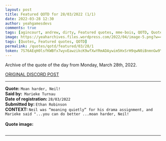 ```yaml
---
layout: post
title: Featured QOTD for 28/03/2022 (1/1)
date: 2022-03-28 12:30
author: yeahgamesdevs
comments: true
tags: [agincourt, andrew, dirty, Featured quotes, mme-bois, QOTD, Quotes]
image: https://yeaharchives.files.wordpress.com/2022/04/image-5.png?w=435
tags: [Quotes, Featured quotes, QOTD]
permalink: /quotes/qotd/featured/03/28/1
token: 7S76AEqH0lsfKWBfx7wyvEawzikcK9wfXwYRmADAywim5HxSrH9qwN0iBnmnGw9YoBW3noWNVyAVAYpmqC8sYVdEOXzwkoymZ81PIIyYHYFmEisphP8RC6Dg6MHzsTUFLEPHADzKUfwq
---
```

<!-- wp:paragraph -->
<p>Archive of the quote of the day from Monday, March 28th, 2022. </p>
<!-- /wp:paragraph -->

<!-- wp:buttons {"layout":{"type":"flex","justifyContent":"left"}} -->
<div class="wp-block-buttons"><!-- wp:button {"textColor":"vivid-cyan-blue","align":"center","style":{"border":{"radius":"18px"}},"className":"is-style-fill"} -->
<div class="wp-block-button aligncenter is-style-fill"><a class="wp-block-button__link has-vivid-cyan-blue-color has-text-color wp-element-button" href="https://discord.com/channels/887052880782176266/958100064079839303/958157863585472543" style="border-radius:18px;">ORIGINAL DISCORD POST</a></div>
<!-- /wp:button --></div>
<!-- /wp:buttons -->

<!-- wp:separator {"align":"center","className":"is-style-wide"} -->
<hr class="wp-block-separator aligncenter has-alpha-channel-opacity is-style-wide" />
<!-- /wp:separator -->

<!-- wp:paragraph -->
<p><strong>Quote:</strong> <code>Moan harder, Neil!</code><br><strong>Said by:</strong><code> Marieke Turnau</code><br><strong>Date of registration: </strong><code>28/03/2022</code> <br><strong>Submitted by: </strong><code>Ethan Robinson</code><br><strong>CONTEXT:</strong> <code>Neil was “moaning quietly” for his drama assignment, and Marieke said "...you can do better ...moan harder, Neil!</code><br><br><strong>Quote image:</strong></p>
<!-- /wp:paragraph -->

<!-- wp:image {"id":92,"sizeSlug":"large","linkDestination":"none"} -->
<figure class="wp-block-image size-large"><img src="https://yeaharchives.files.wordpress.com/2022/04/image-5.png?w=435" alt="" class="wp-image-92" /></figure>
<!-- /wp:image -->

<!-- wp:separator {"className":"is-style-wide"} -->
<hr class="wp-block-separator has-alpha-channel-opacity is-style-wide" />
<!-- /wp:separator -->
